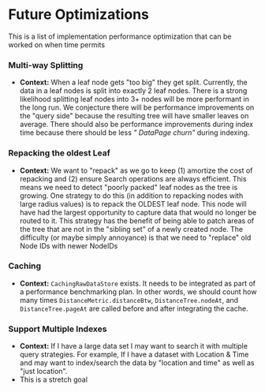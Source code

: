 # Future Optimizations

This is a list of implementation performance optimization that can be worked on when time permits

### Multi-way Splitting

- **Context:** When a leaf node gets "too big" they get split. Currently, the data in a leaf nodes is split into exactly
  2 leaf nodes. There is a strong likelihood splitting leaf nodes into 3+ nodes will be more performant in the long run.
  We conjecture there will be performance improvements on the "query side" because the resulting tree will have smaller
  leaves on average. There should also be performance improvements during index time because there should be less _"
  DataPage churn"_ during indexing.

### Repacking the oldest Leaf

- **Context:** We want to "repack" as we go to keep (1) amortize the cost of repacking and (2) ensure Search operations
  are always efficient. This means we need to detect "poorly packed" leaf nodes as the tree is growing. One strategy to
  do this (in addition to repacking nodes with large radius values) is to repack the OLDEST leaf node. This node will
  have had the largest opportunity to capture data that would no longer be routed to it. This strategy has the benefit
  of being able to patch areas of the tree that are not in the "sibling set" of a newly created node. The difficulty (or
  maybe simply annoyance) is that we need to "replace" old Node IDs with newer NodeIDs

### Caching

- **Context:** `CachingRawDataStore` exists. It needs to be integrated as part of a performance benchmarking plan. In
  other words, we should count how many times `DistanceMetric.distanceBtw`, `DistanceTree.nodeAt`, and `DistanceTree.pageAt` are
  called before and after integrating the cache.

### Support Multiple Indexes

- **Context:** If I have a large data set I may want to search it with multiple query strategies. For example, If I have
  a dataset with Location & Time and may want to index/search the data by "location and time" as well as "just
  location".
- This is a stretch goal